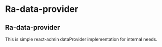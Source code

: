 Ra-data-provider
============================

## Ra-data-provider

This is simple react-admin dataProvider implementation for internal needs.
